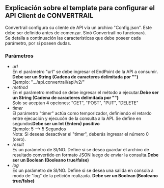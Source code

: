 ## Explicación sobre el template para configurar el API Client de CONVERTRAIL
Convertrail configura su cliente de API vía un archivo "Config.json".
Este debe ser definido antes de comenzar. Sinó Convertrail no funcionará.<br>
Se detalla a continuación las características que debe poseer cada parámetro, por si poseen dudas.
### Parámetros
- <i>url</i><br>
En el parámetro "url" se debe ingresar el EndPoint de la API a consumir. <b>Debe ser un String (Cadena de caracteres delimitada por "")</b><br>
Ejemplo: ".../api.convertrail/api/v2/"
- <i>method</i><br>
En el parámetro method se debe ingresar el método a ejecutar.<b>Debe ser un String (Cadena de caracteres delimitada por "")</b>
<br>Solo se aceptan 4 opciones: "GET", "POST", "PUT", "DELETE"
- <i>timer</i><br>
El parámetro "timer" actúa como temporizador, definiendo el retardo entre ejecución y ejecucón de la consulta a la API. Se define en segundos<b>Debe ser un Int (Entero) positivo</b><br>
Ejemplo: 5 --> 5 Segundos<br>
Nota: Si deseas desactivar el "timer", deberás ingresar el número 0 (cero).
- <i>result</i> <br>
Es un parámetro de SI/NO. Define si se desea guardar el archivo de resultado convertido en formato JSON luego de enviar la consulta.<b>Debe ser un Boolean (Booleano true/false)</b>
- <i>log</i> <br>
Es un parámetro de SI/NO. Define si se desea una salida en consola a modo de "log" de la petición realizada.
<b>Debe ser un Boolean (Booleano true/false)</b>
